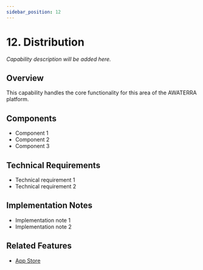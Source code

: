 ```yaml
---
sidebar_position: 12
---
```


# 12. Distribution

*Capability description will be added here.*

## Overview

This capability handles the core functionality for this area of the AWATERRA platform.

## Components

- Component 1
- Component 2
- Component 3

## Technical Requirements

- Technical requirement 1
- Technical requirement 2

## Implementation Notes

- Implementation note 1
- Implementation note 2

## Related Features

- [App Store](/docs/features/app-store)
